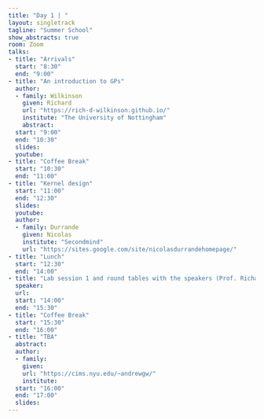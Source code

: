 ```yaml
---
title: "Day 1 | "
layout: singletrack
tagline: "Summer School"
show_abstracts: true
room: Zoom 
talks:
- title: "Arrivals"
  start: "8:30"
  end: "9:00"
- title: "An introduction to GPs"
  author:
  - family: Wilkinson
    given: Richard
    url: "https://rich-d-wilkinson.github.io/"
    institute: "The University of Nottingham"   
    abstract:
  start: "9:00"
  end: "10:30"
  slides: 
  youtube: 
- title: "Coffee Break"
  start: "10:30"
  end: "11:00"
- title: "Kernel design"
  start: "11:00"
  end: "12:30"
  slides: 
  youtube: 
  author:
  - family: Durrande
    given: Nicolas
    institute: "Secondmind"
    url: "https://sites.google.com/site/nicolasdurrandehomepage/"
- title: "Lunch"
  start: "12:30"
  end: "14:00"
- title: "Lab session 1 and round tables with the speakers (Prof. Richard Wilkinson and Dr. Nicolas Durrande)"
  speaker: 
  url:
  start: "14:00"
  end: "15:30"
- title: "Coffee Break"
  start: "15:30"
  end: "16:00"
- title: "TBA"
  abstract:
  author:
  - family:     
    given: 
    url: "https://cims.nyu.edu/~andrewgw/"
    institute: 
  start: "16:00"
  end: "17:00"
  slides: 
---
```

